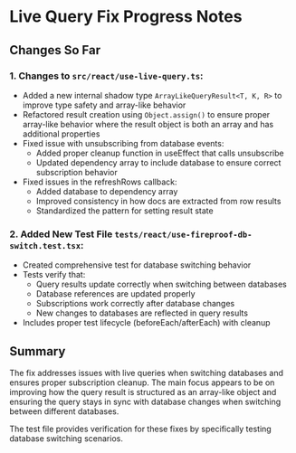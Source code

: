 # Live Query Fix Progress Notes

## Changes So Far

### 1. Changes to `src/react/use-live-query.ts`:

- Added a new internal shadow type `ArrayLikeQueryResult<T, K, R>` to improve type safety and array-like behavior
- Refactored result creation using `Object.assign()` to ensure proper array-like behavior where the result object is both an array and has additional properties
- Fixed issue with unsubscribing from database events:
  - Added proper cleanup function in useEffect that calls unsubscribe
  - Updated dependency array to include database to ensure correct subscription behavior
- Fixed issues in the refreshRows callback:
  - Added database to dependency array
  - Improved consistency in how docs are extracted from row results
  - Standardized the pattern for setting result state

### 2. Added New Test File `tests/react/use-fireproof-db-switch.test.tsx`:

- Created comprehensive test for database switching behavior
- Tests verify that:
  - Query results update correctly when switching between databases
  - Database references are updated properly
  - Subscriptions work correctly after database changes
  - New changes to databases are reflected in query results
- Includes proper test lifecycle (beforeEach/afterEach) with cleanup

## Summary

The fix addresses issues with live queries when switching databases and ensures proper subscription cleanup. The main focus appears to be on improving how the query result is structured as an array-like object and ensuring the query stays in sync with database changes when switching between different databases.

The test file provides verification for these fixes by specifically testing database switching scenarios.
